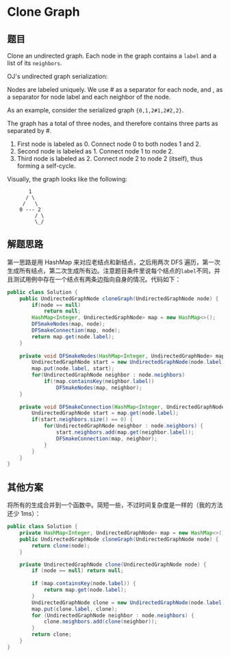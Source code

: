 # Clone Graph

## 题目

 Clone an undirected graph. Each node in the graph contains a `label` and a list of its `neighbors`.

OJ's undirected graph serialization:

Nodes are labeled uniquely.
We use # as a separator for each node, and , as a separator for node label and each neighbor of the node.

As an example, consider the serialized graph `{0,1,2#1,2#2,2}`.

The graph has a total of three nodes, and therefore contains three parts as separated by #.

1. First node is labeled as 0. Connect node 0 to both nodes 1 and 2.
2. Second node is labeled as 1. Connect node 1 to node 2.
3. Third node is labeled as 2. Connect node 2 to node 2 (itself), thus forming a self-cycle.

Visually, the graph looks like the following:

```
       1
      / \
     /   \
    0 --- 2
         / \
         \_/
```

## 解题思路

第一思路是用 HashMap 来对应老结点和新结点，之后用两次 DFS 遍历，第一次生成所有结点，第二次生成所有边。注意题目条件里说每个结点的`label`不同，并且测试用例中存在一个结点有两条边指向自身的情况。代码如下：

```java
public class Solution {
    public UndirectedGraphNode cloneGraph(UndirectedGraphNode node) {
        if(node == null)
            return null;
        HashMap<Integer, UndirectedGraphNode> map = new HashMap<>();
        DFSmakeNodes(map, node);
        DFSmakeConnection(map, node);
        return map.get(node.label);
    }
    
    private void DFSmakeNodes(HashMap<Integer, UndirectedGraphNode> map, UndirectedGraphNode node) {
        UndirectedGraphNode start = new UndirectedGraphNode(node.label);
        map.put(node.label, start);
        for(UndirectedGraphNode neighbor : node.neighbors) 
            if(!map.containsKey(neighbor.label))
                DFSmakeNodes(map, neighbor);
    }
    
    private void DFSmakeConnection(HashMap<Integer, UndirectedGraphNode> map, UndirectedGraphNode node) {
        UndirectedGraphNode start = map.get(node.label);
        if(start.neighbors.size() == 0) {
            for(UndirectedGraphNode neighbor : node.neighbors) {
                start.neighbors.add(map.get(neighbor.label));
                DFSmakeConnection(map, neighbor);
            }
        }
    }
}
```

## 其他方案

将所有的生成合并到一个函数中。简短一些，不过时间复杂度是一样的（我的方法还少 1ms）：

```java
public class Solution {
    private HashMap<Integer, UndirectedGraphNode> map = new HashMap<>();
    public UndirectedGraphNode cloneGraph(UndirectedGraphNode node) {
        return clone(node);
    }

    private UndirectedGraphNode clone(UndirectedGraphNode node) {
        if (node == null) return null;
        
        if (map.containsKey(node.label)) {
            return map.get(node.label);
        }
        UndirectedGraphNode clone = new UndirectedGraphNode(node.label);
        map.put(clone.label, clone);
        for (UndirectedGraphNode neighbor : node.neighbors) {
            clone.neighbors.add(clone(neighbor));
        }
        return clone;
    }
}
```